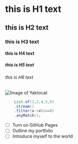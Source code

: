 # this is H1 text
## this is H2 text
### this is H3 text
#### this is H4 text
##### this is H5 text
###### this is H6 text

![Image of Yaktocat](https://octodex.github.com/images/yaktocat.png)

```java
    List.of(1,2,4,5,6)
    .stream()
    .filter(x->x%2==0)
    .anyMatch(); 
```

- [ ] Turn on GitHub Pages
- [ ] Outline my portfolio
- [ ] Introduce myself to the world
